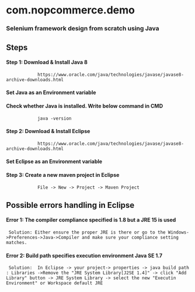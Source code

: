 # com.nopcommerce.demo
### Selenium framework design from scratch using Java

## Steps
#### Step 1: Download & Install Java 8
                https://www.oracle.com/java/technologies/javase/javase8-archive-downloads.html
                
####         Set Java as an Environment variable
            
####         Check whether Java is installed. Write below command in CMD 
                java -version 


#### Step 2: Download & Install Eclipse
                https://www.oracle.com/java/technologies/javase/javase8-archive-downloads.html
                
####         Set Eclipse as an Environment variable
            
            
#### Step 3: Create a new maven project in Eclipse
                File -> New -> Project -> Maven Project
                
## Possible errors handling in Eclipse
#### Error 1: The compiler compliance specified is 1.8 but a JRE 15 is used
     Solution: Either ensure the proper JRE is there or go to the Windows->Preferences->Java->Compiler and make sure your compliance setting matches.


#### Error 2: Build path specifies execution environment Java SE 1.7
     Solution:  In Eclipse -> your project-> properties -> java build path : Libraries ->Remove the "JRE System Library[J2SE 1.4]" -> click "Add Library" button -> JRE System Library -> select the new "Executin Environment" or Workspace default JRE
